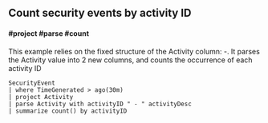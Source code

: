 ## Count security events by activity ID
#### #project #parse #count
<!-- article_id: 3107‎2017‏‎03827017 -->

This example relies on the fixed structure of the Activity column: <ID>-<Name>.
It parses the Activity value into 2 new columns, and counts the occurrence of each activity ID
```OQL
SecurityEvent
| where TimeGenerated > ago(30m) 
| project Activity 
| parse Activity with activityID " - " activityDesc
| summarize count() by activityID
```